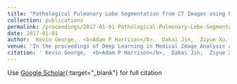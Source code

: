 ```yaml
---
title: "Pathological Pulmonary Lobe Segmentation from CT Images using Progressive Holistically Nested Neural Networks and Random Walker"
collection: publications
permalink: /proceedings/2017-01-01-Pathological-Pulmonary-Lobe-Segmentation-from-CT-Images-using-Progressive-Holistically-Nested-Neural-Networks-and-Random-Walker
date: 2017-01-01
author:  Kevin George,  <b>Adam P Harrison</b>,  Dakai Jin,  Ziyue Xu,  Daniel J Mollura, 
venue: 'In the proceedings of Deep Learning in Medical Image Analysis and Multimodal Learning for Clinical Decision Support'
citation: ' Kevin George,  <b>Adam P Harrison</b>,  Dakai Jin,  Ziyue Xu,  Daniel J Mollura, &quot;Pathological Pulmonary Lobe Segmentation from CT Images using Progressive Holistically Nested Neural Networks and Random Walker.&quot; In the proceedings of Deep Learning in Medical Image Analysis and Multimodal Learning for Clinical Decision Support, 2017.'
---
```

Use [Google Scholar](https://scholar.google.com/scholar?q=Pathological+Pulmonary+Lobe+Segmentation+from+CT+Images+using+Progressive+Holistically+Nested+Neural+Networks+and+Random+Walker){:target="_blank"} for full citation